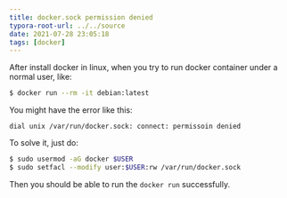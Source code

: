 ```yaml
---
title: docker.sock permission denied
typora-root-url: ../../source
date: 2021-07-28 23:05:18
tags: [docker]
---
```




After install docker in linux, when you try to run docker container under a normal user, like:

```bash
$ docker run --rm -it debian:latest
```

You might have the error like this:

```
dial unix /var/run/docker.sock: connect: permissoin denied
```



To solve it, just do:

```bash
$ sudo usermod -aG docker $USER
$ sudo setfacl --modify user:$USER:rw /var/run/docker.sock
```



Then you should be able to run the `docker run` successfully.

